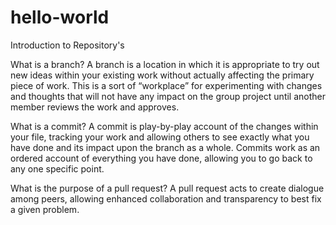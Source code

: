 # hello-world
Introduction to Repository's

What is a branch?
    A branch is a location in which it is appropriate to try out new ideas within your existing work without actually affecting the primary piece of work. This is a sort of “workplace” for experimenting with changes and  thoughts that will not have any impact on the group project until another member reviews the work and approves.

What is a commit?
    A commit is play-by-play account of the changes within your file, tracking your work and allowing others to see exactly what you have done and its impact upon the branch as a whole. Commits work as an ordered account of everything you have done, allowing you to go back to any one specific point.

What is the purpose of a pull request?
   A pull request acts to create dialogue among peers, allowing enhanced collaboration and transparency to best fix a given problem.
